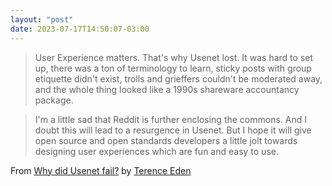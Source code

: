 ```yaml
---
layout: "post"
date: 2023-07-17T14:50:07-03:00
---
```


> User Experience matters. That's why Usenet lost. It was hard to set up, there was a ton of terminology to learn, sticky posts with group etiquette didn't exist, trolls and grieffers couldn't be moderated away, and the whole thing looked like a 1990s shareware accountancy package.

> I'm a little sad that Reddit is further enclosing the commons. And I doubt this will lead to a resurgence in Usenet. But I hope it will give open source and open standards developers a little jolt towards designing user experiences which are fun and easy to use.

From [Why did Usenet fail?](https://shkspr.mobi/blog/2023/06/why-did-usenet-fail/) by [Terence Eden](https://shkspr.mobi/blog/)
